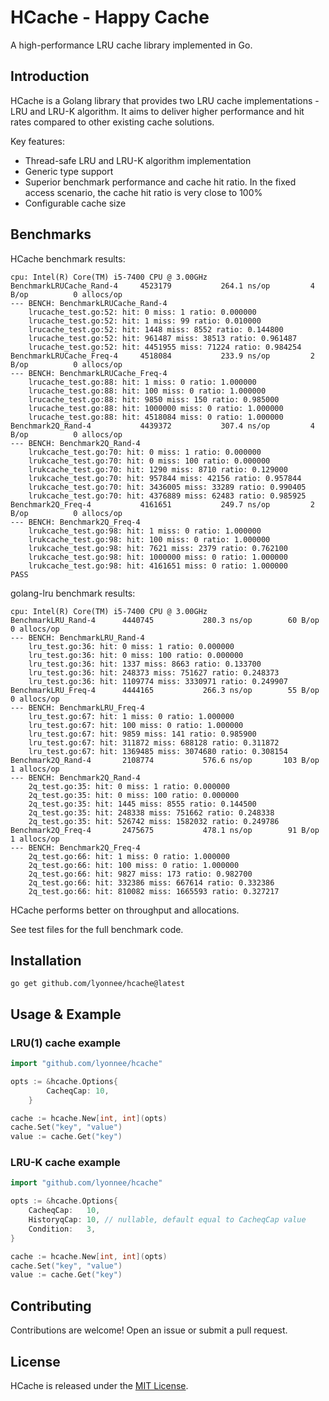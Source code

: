 # HCache - Happy Cache

A high-performance LRU cache library implemented in Go.

## Introduction

HCache is a Golang library that provides two LRU cache implementations - LRU and LRU-K algorithm. It aims to deliver higher performance and hit rates compared to other existing cache solutions.

Key features:

- Thread-safe LRU and LRU-K algorithm implementation
- Generic type support
- Superior benchmark performance and cache hit ratio. In the fixed access scenario, the cache hit ratio is very close to 100%
- Configurable cache size

## Benchmarks

HCache benchmark results:

```
cpu: Intel(R) Core(TM) i5-7400 CPU @ 3.00GHz
BenchmarkLRUCache_Rand-4   	 4523179	       264.1 ns/op	       4 B/op	       0 allocs/op
--- BENCH: BenchmarkLRUCache_Rand-4
    lrucache_test.go:52: hit: 0 miss: 1 ratio: 0.000000
    lrucache_test.go:52: hit: 1 miss: 99 ratio: 0.010000
    lrucache_test.go:52: hit: 1448 miss: 8552 ratio: 0.144800
    lrucache_test.go:52: hit: 961487 miss: 38513 ratio: 0.961487
    lrucache_test.go:52: hit: 4451955 miss: 71224 ratio: 0.984254
BenchmarkLRUCache_Freq-4   	 4518084	       233.9 ns/op	       2 B/op	       0 allocs/op
--- BENCH: BenchmarkLRUCache_Freq-4
    lrucache_test.go:88: hit: 1 miss: 0 ratio: 1.000000
    lrucache_test.go:88: hit: 100 miss: 0 ratio: 1.000000
    lrucache_test.go:88: hit: 9850 miss: 150 ratio: 0.985000
    lrucache_test.go:88: hit: 1000000 miss: 0 ratio: 1.000000
    lrucache_test.go:88: hit: 4518084 miss: 0 ratio: 1.000000
Benchmark2Q_Rand-4         	 4439372	       307.4 ns/op	       4 B/op	       0 allocs/op
--- BENCH: Benchmark2Q_Rand-4
    lrukcache_test.go:70: hit: 0 miss: 1 ratio: 0.000000
    lrukcache_test.go:70: hit: 0 miss: 100 ratio: 0.000000
    lrukcache_test.go:70: hit: 1290 miss: 8710 ratio: 0.129000
    lrukcache_test.go:70: hit: 957844 miss: 42156 ratio: 0.957844
    lrukcache_test.go:70: hit: 3436005 miss: 33289 ratio: 0.990405
    lrukcache_test.go:70: hit: 4376889 miss: 62483 ratio: 0.985925
Benchmark2Q_Freq-4         	 4161651	       249.7 ns/op	       2 B/op	       0 allocs/op
--- BENCH: Benchmark2Q_Freq-4
    lrukcache_test.go:98: hit: 1 miss: 0 ratio: 1.000000
    lrukcache_test.go:98: hit: 100 miss: 0 ratio: 1.000000
    lrukcache_test.go:98: hit: 7621 miss: 2379 ratio: 0.762100
    lrukcache_test.go:98: hit: 1000000 miss: 0 ratio: 1.000000
    lrukcache_test.go:98: hit: 4161651 miss: 0 ratio: 1.000000
PASS
```

golang-lru benchmark results:

```
cpu: Intel(R) Core(TM) i5-7400 CPU @ 3.00GHz
BenchmarkLRU_Rand-4   	 4440745	       280.3 ns/op	      60 B/op	       0 allocs/op
--- BENCH: BenchmarkLRU_Rand-4
    lru_test.go:36: hit: 0 miss: 1 ratio: 0.000000
    lru_test.go:36: hit: 0 miss: 100 ratio: 0.000000
    lru_test.go:36: hit: 1337 miss: 8663 ratio: 0.133700
    lru_test.go:36: hit: 248373 miss: 751627 ratio: 0.248373
    lru_test.go:36: hit: 1109774 miss: 3330971 ratio: 0.249907
BenchmarkLRU_Freq-4   	 4444165	       266.3 ns/op	      55 B/op	       0 allocs/op
--- BENCH: BenchmarkLRU_Freq-4
    lru_test.go:67: hit: 1 miss: 0 ratio: 1.000000
    lru_test.go:67: hit: 100 miss: 0 ratio: 1.000000
    lru_test.go:67: hit: 9859 miss: 141 ratio: 0.985900
    lru_test.go:67: hit: 311872 miss: 688128 ratio: 0.311872
    lru_test.go:67: hit: 1369485 miss: 3074680 ratio: 0.308154
Benchmark2Q_Rand-4    	 2108774	       576.6 ns/op	     103 B/op	       1 allocs/op
--- BENCH: Benchmark2Q_Rand-4
    2q_test.go:35: hit: 0 miss: 1 ratio: 0.000000
    2q_test.go:35: hit: 0 miss: 100 ratio: 0.000000
    2q_test.go:35: hit: 1445 miss: 8555 ratio: 0.144500
    2q_test.go:35: hit: 248338 miss: 751662 ratio: 0.248338
    2q_test.go:35: hit: 526742 miss: 1582032 ratio: 0.249786
Benchmark2Q_Freq-4    	 2475675	       478.1 ns/op	      91 B/op	       1 allocs/op
--- BENCH: Benchmark2Q_Freq-4
    2q_test.go:66: hit: 1 miss: 0 ratio: 1.000000
    2q_test.go:66: hit: 100 miss: 0 ratio: 1.000000
    2q_test.go:66: hit: 9827 miss: 173 ratio: 0.982700
    2q_test.go:66: hit: 332386 miss: 667614 ratio: 0.332386
    2q_test.go:66: hit: 810082 miss: 1665593 ratio: 0.327217
```

HCache performs better on throughput and allocations.

See test files for the full benchmark code.

## Installation
```shell
go get github.com/lyonnee/hcache@latest
```

## Usage & Example
### LRU(1) cache example
```go
import "github.com/lyonnee/hcache"

opts := &hcache.Options{
		CacheqCap: 10,
	}

cache := hcache.New[int, int](opts) 
cache.Set("key", "value")
value := cache.Get("key")
```

### LRU-K cache example
```go
import "github.com/lyonnee/hcache"

opts := &hcache.Options{
    CacheqCap:   10,
    HistoryqCap: 10, // nullable, default equal to CacheqCap value
    Condition:   3,
}

cache := hcache.New[int, int](opts)
cache.Set("key", "value")
value := cache.Get("key")
```

## Contributing

Contributions are welcome! Open an issue or submit a pull request. 

## License

HCache is released under the [MIT License](LICENSE).
